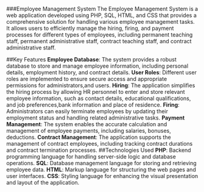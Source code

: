 ###Employee Management System
The Employee Management System is a web application developed using PHP, SQL, HTML, and CSS that provides a comprehensive solution for handling various employee management tasks. It allows users to efficiently manage the hiring, firing, and payment processes for different types of employees, including permanent teaching staff, permanent administrative staff, contract teaching staff, and contract administrative staff.

##Key Features
**Employee Database**: The system provides a robust database to store and manage employee information, including personal details, employment history, and contract details.
**User Roles**: Different user roles are implemented to ensure secure access and appropriate permissions for administrators,and users.
**Hiring**: The application simplifies the hiring process by allowing HR personnel to enter and store relevant employee information, such as contact details, educational qualifications, and job preferences,bank information and place of residence.
**Firing**: Administrators can easily terminate employees by updating their employment status and handling related administrative tasks.
**Payment Management**: The system enables the accurate calculation and management of employee payments, including salaries, bonuses, deductions.
**Contract Management**: The application supports the management of contract employees, including tracking contract durations and contract termination processes.
##Technologies Used
**PHP**: Backend programming language for handling server-side logic and database operations.
**SQL**: Database management language for storing and retrieving employee data.
**HTML**: Markup language for structuring the web pages and user interfaces.
**CSS**: Styling language for enhancing the visual presentation and layout of the application.
